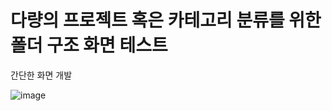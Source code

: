 <h1>다량의 프로젝트 혹은 카테고리 분류를 위한 폴더 구조 화면 테스트</h1>  

<p>간단한 화면 개발</p>      

![image](https://github.com/user-attachments/assets/cb0332c3-5391-47ea-be38-22b4f805c006)
